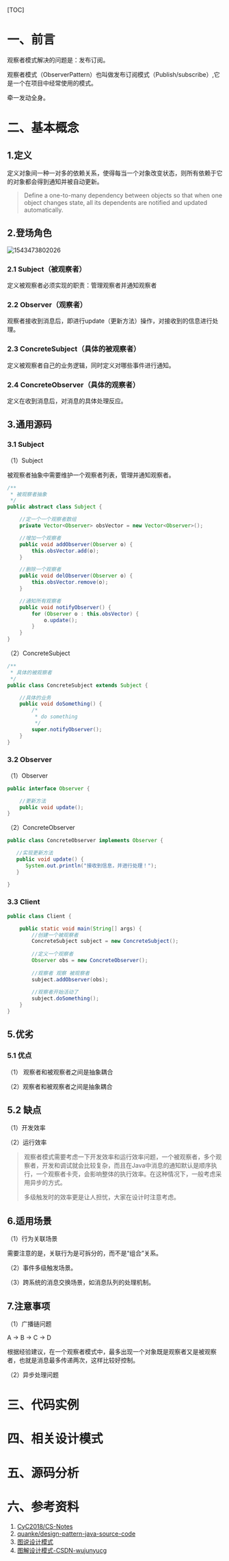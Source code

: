 [TOC]





# 一、前言

观察者模式解决的问题是：发布订阅。



观察者模式（ObserverPattern）也叫做发布订阅模式（Publish/subscribe）,它是一个在项目中经常使用的模式。



牵一发动全身。




# 二、基本概念
## 1.定义
定义对象间一种一对多的依赖关系，使得每当一个对象改变状态，则所有依赖于它的对象都会得到通知并被自动更新。

> Define a one-to-many dependency between objects so that when one object changes state, all its dependents are notified and updated automatically.





## 2.登场角色



![1543473802026](./images/1543473802026.png)







### 2.1 Subject（被观察者）

定义被观察者必须实现的职责：管理观察者并通知观察者



### 2.2 Observer（观察者）

观察者接收到消息后，即进行update（更新方法）操作，对接收到的信息进行处理。



### 2.3 ConcreteSubject（具体的被观察者）

定义被观察者自己的业务逻辑，同时定义对哪些事件进行通知。



### 2.4 ConcreteObserver（具体的观察者）

定义在收到消息后，对消息的具体处理反应。





## 3.通用源码

### 3.1 Subject

（1）Subject

被观察者抽象中需要维护一个观察者列表，管理并通知观察者。

```java
/**
 * 被观察者抽象
 */
public abstract class Subject {

	//定一个一个观察者数组
	private Vector<Observer> obsVector = new Vector<Observer>();

	//增加一个观察者
	public void addObserver(Observer o) {
		this.obsVector.add(o);
	}

	//删除一个观察者
	public void delObserver(Observer o) {
		this.obsVector.remove(o);
	}

	//通知所有观察者
	public void notifyObserver() {
		for (Observer o : this.obsVector) {
			o.update();
		}
	}
}

```



（2）ConcreteSubject

```java
/**
 * 具体的被观察者
 */
public class ConcreteSubject extends Subject {

	//具体的业务
	public void doSomething() {
		/*
		 * do something
		 */
		super.notifyObserver();
	}
}

```







### 3.2 Observer

（1）Observer

```java
public interface Observer {

	//更新方法
	public void update();
}
```



（2）ConcreteObserver

```java
public class ConcreteObserver implements Observer {

   //实现更新方法
   public void update() {
      System.out.println("接收到信息，并进行处理！");
   }

}
```



### 3.3  Client

```java
public class Client {

	public static void main(String[] args) {
		//创建一个被观察者
		ConcreteSubject subject = new ConcreteSubject();
        
		//定义一个观察者
		Observer obs = new ConcreteObserver();
        
		//观察者 观察 被观察者
		subject.addObserver(obs);
        
		//观察者开始活动了
		subject.doSomething();
	}
}
```





## 5.优劣

### 5.1 优点

（1） 观察者和被观察者之间是抽象耦合

（2）观察者和被观察者之间是抽象耦合



## 5.2 缺点

（1）开发效率

（2）运行效率



> 观察者模式需要考虑一下开发效率和运行效率问题，一个被观察者，多个观察者，开发和调试就会比较复杂，而且在Java中消息的通知默认是顺序执行，一个观察者卡壳，会影响整体的执行效率。在这种情况下，一般考虑采用异步的方式。
>
> 多级触发时的效率更是让人担忧，大家在设计时注意考虑。





## 6.适用场景

（1）行为关联场景

需要注意的是，关联行为是可拆分的，而不是“组合”关系。

（2）事件多级触发场景。

（3）跨系统的消息交换场景，如消息队列的处理机制。



## 7.注意事项

（1）广播链问题

A -> B -> C -> D

根据经验建议，在一个观察者模式中，最多出现一个对象既是观察者又是被观察者，也就是消息最多传递两次，这样比较好控制。



（2）异步处理问题







# 三、代码实例





# 四、相关设计模式





# 五、源码分析





# 六、参考资料
1. [CyC2018/CS-Notes](https://github.com/CyC2018/CS-Notes/blob/master/notes/%E8%AE%BE%E8%AE%A1%E6%A8%A1%E5%BC%8F.md) 
2. [quanke/design-pattern-java-source-code](https://github.com/quanke/design-pattern-java-source-code)
3. [图说设计模式](https://design-patterns.readthedocs.io/zh_CN/latest/)
4. [图解设计模式-CSDN-wujunyucg](https://blog.csdn.net/wujunyucg/article/category/7301352/1)